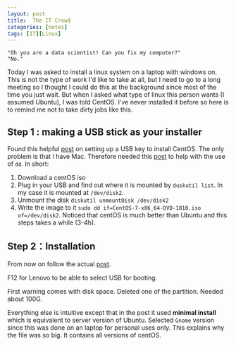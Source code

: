 ```yaml
---
layout: post
title:  The IT Crowd
categories: [notes]
tags: [IT][Linux]
---
```


	"Oh you are a data scientist! Can you fix my computer?"
	"No."
	
	
Today I was asked to install a linux system on a laptop with windows on. This is not the type of work I'd like to take at all, but I need to go to a long meeting so I thought I could do this at the background since most of the time you just wait. But when I asked what type of linux this person wants (I assumed Ubuntu), I was told CentOS. I've never installed it before so here is to remind me not to take dirty jobs like this.

## Step 1 : making a USB stick as your installer

Found this helpful [post](https://wiki.centos.org/HowTos/InstallFromUSBkey) on setting up a USB key to install CentOS. The only problem is that I have Mac. Therefore needed this [post](https://www.cyberciti.biz/faq/how-to-create-disk-image-on-mac-os-x-with-dd-command/) to help with the use of `dd`. In short:

1. Download a centOS iso
2. Plug in your USB and find out where it is mounted by `duskutil list`. In my case it is mounted at `/dev/disk2`. 
3. Unmount the disk `diskutil unmountDisk /dev/disk2`
4. Write the image to it `sudo dd if=CentOS-7-x86_64-DVD-1810.iso of=/dev/disk2`. Noticed that centOS is much better than Ubuntu and this steps takes a while (3-4h).

## Step 2：Installation
From now on follow the actual [post](https://www.tecmint.com/centos-7-installation/).

F12 for Lenovo to be able to select USB for booting.

First warning comes with disk space. Deleted one of the partition. Needed about 100G.

Everything else is intuitive except that in the post it used __minimal install__ which is equivalent to server version of Ubuntu. Selected `Gnome` version since this was done on an laptop for personal uses only. This explains why the file was so big. It contains all versions of centOS.


